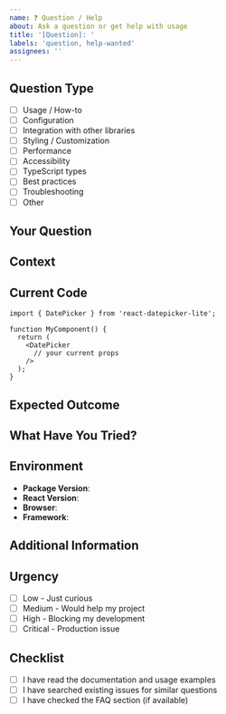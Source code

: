 ```yaml
---
name: ❓ Question / Help
about: Ask a question or get help with usage
title: '[Question]: '
labels: 'question, help-wanted'
assignees: ''
---
```


## Question Type

<!-- What type of help do you need? -->
- [ ] Usage / How-to
- [ ] Configuration
- [ ] Integration with other libraries
- [ ] Styling / Customization
- [ ] Performance
- [ ] Accessibility
- [ ] TypeScript types
- [ ] Best practices
- [ ] Troubleshooting
- [ ] Other

## Your Question

<!-- What would you like to know or what help do you need? -->

## Context

<!-- Provide context about what you're trying to achieve -->

## Current Code

```tsx
import { DatePicker } from 'react-datepicker-lite';

function MyComponent() {
  return (
    <DatePicker
      // your current props
    />
  );
}
```

## Expected Outcome

<!-- What are you trying to achieve or what behavior do you expect? -->

## What Have You Tried?

<!-- What solutions or approaches have you already attempted? -->

## Environment

- **Package Version**: <!-- e.g., 1.0.0 -->
- **React Version**: <!-- e.g., 18.x -->
- **Browser**: <!-- e.g., Chrome, Firefox, Safari -->
- **Framework**: <!-- e.g., Next.js, Create React App, Vite -->

## Additional Information

<!-- Any other relevant information, error messages, or context -->

## Urgency

<!-- How urgent is this question for you? -->
- [ ] Low - Just curious
- [ ] Medium - Would help my project
- [ ] High - Blocking my development
- [ ] Critical - Production issue

## Checklist

- [ ] I have read the documentation and usage examples
- [ ] I have searched existing issues for similar questions
- [ ] I have checked the FAQ section (if available)
